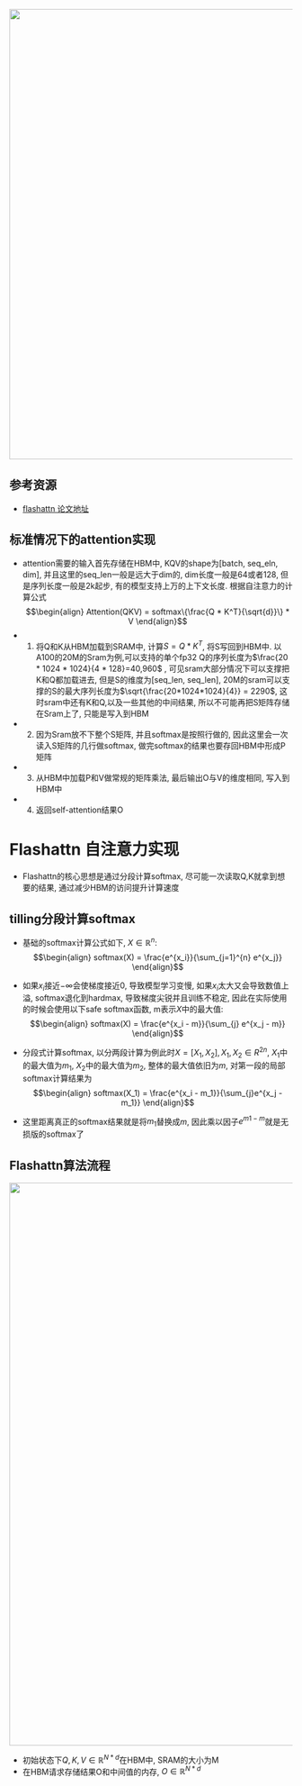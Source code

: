 <p align="center"> <img src="https://jsd.cdn.zzko.cn/gh/Hypernovaaa/picx-images-hosting@master/20250814/image.8vn8lj7em7.jpg" width=800> </p>

## 参考资源
- [flashattn 论文地址](https://arxiv.org/pdf/2205.14135)

## 标准情况下的attention实现
- attention需要的输入首先存储在HBM中, KQV的shape为[batch, seq_eln, dim], 并且这里的seq_len一般是远大于dim的, dim长度一般是64或者128, 但是序列长度一般是2k起步, 有的模型支持上万的上下文长度. 根据自注意力的计算公式
$$\begin{align}
Attention(QKV) = softmax\{\frac{Q * K^T}{\sqrt{d}}\} * V
\end{align}$$
- 1. 将Q和K从HBM加载到SRAM中, 计算$S=Q*K^T$, 将S写回到HBM中. 以A100的20M的Sram为例,可以支持的单个fp32 Q的序列长度为$\frac{20 * 1024 * 1024}{4 * 128}=40,960$ , 可见sram大部分情况下可以支撑把K和Q都加载进去, 但是S的维度为[seq_len, seq_len], 20M的sram可以支撑的S的最大序列长度为$\sqrt{\frac{20*1024*1024}{4}} = 2290$, 这时sram中还有K和Q,以及一些其他的中间结果, 所以不可能再把S矩阵存储在Sram上了, 只能是写入到HBM
- 2. 因为Sram放不下整个S矩阵, 并且softmax是按照行做的, 因此这里会一次读入S矩阵的几行做softmax, 做完softmax的结果也要存回HBM中形成P矩阵
- 3. 从HBM中加载P和V做常规的矩阵乘法, 最后输出O与V的维度相同, 写入到HBM中
- 4. 返回self-attention结果O

# Flashattn 自注意力实现
- Flashattn的核心思想是通过分段计算softmax, 尽可能一次读取Q,K就拿到想要的结果, 通过减少HBM的访问提升计算速度
## tilling分段计算softmax
- 基础的softmax计算公式如下, $X \in \mathbb{R}^n$:
$$\begin{align}
softmax(X) = \frac{e^{x_i}}{\sum_{j=1}^{n} e^{x_j}}
\end{align}$$
- 如果$x_i$接近$-\infty$会使梯度接近0, 导致模型学习变慢, 如果$x_i$太大又会导致数值上溢, softmax退化到hardmax, 导致梯度尖锐并且训练不稳定, 因此在实际使用的时候会使用以下safe softmax函数, m表示$X$中的最大值:
$$\begin{align}
softmax(X) = \frac{e^{x_i - m}}{\sum_{j} e^{x_j - m}}
\end{align}$$

- 分段式计算softmax, 以分两段计算为例此时$X = [X_1, X_2], X_1,X_2 \in R^{2n}$, $X_1$中的最大值为$m_1$, $X_2$中的最大值为$m_2$, 整体的最大值依旧为$m$, 对第一段的局部softmax计算结果为
$$\begin{align}
softmax(X_1) = \frac{e^{x_i - m_1}}{\sum_{j}e^{x_j - m_1}}
\end{align}$$

- 这里距离真正的softmax结果就是将$m_1$替换成$m$, 因此乘以因子$e^{m1 - m}$就是无损版的softmax了

## Flashattn算法流程
<img src="https://jsd.cdn.zzko.cn/gh/Hypernovaaa/picx-images-hosting@master/20250815/image.8s3mp17j6u.jpg" width=1000>

- 初始状态下$Q,K,V \in \mathbb{R}^{N*d}$在HBM中, SRAM的大小为M
- 在HBM请求存储结果O和中间值的内存, $O \in \mathbb{R}^{N*d}$
